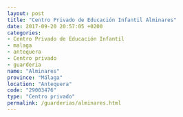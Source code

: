 ```yaml
---
layout: post
title: "Centro Privado de Educación Infantil Alminares"
date: 2017-09-20 20:57:05 +0200
categories:
- Centro Privado de Educación Infantil
- malaga
- antequera
- Centro privado
- guarderia
name: "Alminares"
province: "Málaga"
location: "Antequera"
code: "29003476"
type: "Centro privado"
permalink: /guarderias/alminares.html
---
```

